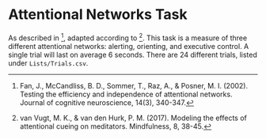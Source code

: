 # Attentional Networks Task

As described in [^1], adapted according to [^2]. This task is a measure of three different attentional networks: alerting, orienting, and executive control. A single trial will last on average 6 seconds. There are 24 different trials, listed under `Lists/Trials.csv`.

[^1]: Fan, J., McCandliss, B. D., Sommer, T., Raz, A., & Posner, M. I. (2002). Testing the efficiency and independence of attentional networks. Journal of cognitive neuroscience, 14(3), 340-347.
[^2]: van Vugt, M. K., & van den Hurk, P. M. (2017). Modeling the effects of attentional cueing on meditators. Mindfulness, 8, 38-45.